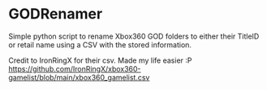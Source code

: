 # GODRenamer
Simple python script to rename Xbox360 GOD folders to either their TitleID or retail name using a CSV with the stored information. 

Credit to IronRingX for their csv. Made my life easier :P https://github.com/IronRingX/xbox360-gamelist/blob/main/xbox360_gamelist.csv
